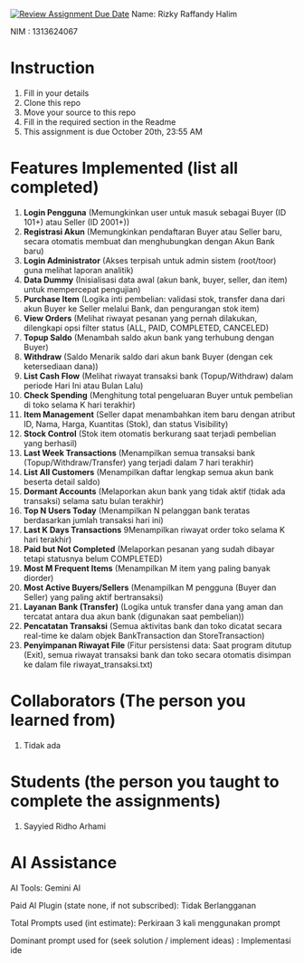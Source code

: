 [![Review Assignment Due Date](https://classroom.github.com/assets/deadline-readme-button-22041afd0340ce965d47ae6ef1cefeee28c7c493a6346c4f15d667ab976d596c.svg)](https://classroom.github.com/a/SCVt0OYF)
Name: Rizky Raffandy Halim

NIM : 1313624067

# Instruction
1. Fill in your details
2. Clone this repo
3. Move your source to this repo
4. Fill in the required section in the Readme
5. This assignment is due October 20th, 23:55 AM

# Features Implemented (list all completed)
1. **Login Pengguna**	(Memungkinkan user untuk masuk sebagai Buyer (ID 101+) atau Seller (ID 2001+))
2. **Registrasi Akun** (Memungkinkan pendaftaran Buyer atau Seller baru, secara otomatis membuat dan menghubungkan dengan Akun Bank baru)
3. **Login Administrator**	(Akses terpisah untuk admin sistem (root/toor) guna melihat laporan analitik)
4. **Data Dummy**	(Inisialisasi data awal (akun bank, buyer, seller, dan item) untuk mempercepat pengujian)
5. **Purchase Item**	(Logika inti pembelian: validasi stok, transfer dana dari akun Buyer ke Seller melalui Bank, dan pengurangan stok item)
6. **View Orders**	(Melihat riwayat pesanan yang pernah dilakukan, dilengkapi opsi filter status (ALL, PAID, COMPLETED, CANCELED)
7. **Topup Saldo**	(Menambah saldo akun bank yang terhubung dengan Buyer)
8. **Withdraw** (Saldo	Menarik saldo dari akun bank Buyer (dengan cek ketersediaan dana))
9. **List Cash Flow**	(Melihat riwayat transaksi bank (Topup/Withdraw) dalam periode Hari Ini atau Bulan Lalu)
10. **Check Spending**	(Menghitung total pengeluaran Buyer untuk pembelian di toko selama K hari terakhir)
11. **Item Management**	(Seller dapat menambahkan item baru dengan atribut ID, Nama, Harga, Kuantitas (Stok), dan status Visibility)
12. **Stock Control**	(Stok item otomatis berkurang saat terjadi pembelian yang berhasil)
13. **Last Week Transactions**	(Menampilkan semua transaksi bank (Topup/Withdraw/Transfer) yang terjadi dalam 7 hari terakhir)
14. **List All Customers**	(Menampilkan daftar lengkap semua akun bank beserta detail saldo)
15. **Dormant Accounts**	(Melaporkan akun bank yang tidak aktif (tidak ada transaksi) selama satu bulan terakhir)
16. **Top N Users Today**	(Menampilkan N pelanggan bank teratas berdasarkan jumlah transaksi hari ini)
17. **Last K Days Transactions**	9Menampilkan riwayat order toko selama K hari terakhir)
18. **Paid but Not Completed**	(Melaporkan pesanan yang sudah dibayar tetapi statusnya belum COMPLETED)
19. **Most M Frequent Items**	(Menampilkan M item yang paling banyak diorder)
20. **Most Active Buyers/Sellers**	(Menampilkan M pengguna (Buyer dan Seller) yang paling aktif bertransaksi)
21. **Layanan Bank (Transfer)**	(Logika untuk transfer dana yang aman dan tercatat antara dua akun bank (digunakan saat pembelian))
22. **Pencatatan Transaksi**	(Semua aktivitas bank dan toko dicatat secara real-time ke dalam objek BankTransaction dan StoreTransaction)
23. **Penyimpanan Riwayat File**	(Fitur persistensi data: Saat program ditutup (Exit), semua riwayat transaksi bank dan toko secara otomatis disimpan ke dalam file riwayat_transaksi.txt)

# Collaborators (The person you learned from)
1. Tidak ada

# Students (the person you taught to complete the assignments)
1. Sayyied Ridho Arhami

# AI Assistance
AI Tools: Gemini AI

Paid AI Plugin (state none, if not subscribed): Tidak Berlangganan

Total Prompts used (int estimate): Perkiraan 3 kali menggunakan prompt

Dominant prompt used for (seek solution / implement ideas) : Implementasi ide
